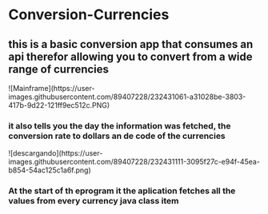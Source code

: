 # Conversion-Currencies
<h2>this is a basic conversion app  that consumes an api therefor allowing you to convert from a wide range of currencies</h2>
![Mainframe](https://user-images.githubusercontent.com/89407228/232431061-a31028be-3803-417b-9d22-121ff9ec512c.PNG)
<h3>it also tells you the day the information was fetched, the conversion rate to dollars an de code of the currencies</h3>
![descargando](https://user-images.githubusercontent.com/89407228/232431111-3095f27c-e94f-45ea-b854-54ac125c1a6f.png)
<h3>At the start of th eprogram it the aplication fetches all the values from every currency java class item  </h3>
